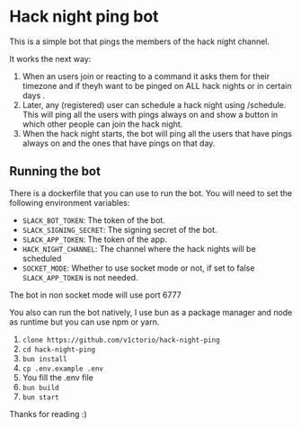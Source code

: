 # Hack night ping bot
This is a simple bot that pings the members of the hack night channel.

It works the next way:
1. When an users join or reacting to a command it asks them for their timezone and if theyh want to be pinged on ALL hack nights or in certain days .
2. Later, any (registered) user can schedule a hack night using /schedule. This will ping all the users with pings always on and show a button in which other people can join the hack night.
3. When the hack night starts, the bot will ping all the users that have pings always on and the ones that have pings on that day.

## Running the bot

There is a dockerfile that you can use to run the bot. You will need to set the following environment variables: 
- `SLACK_BOT_TOKEN`: The token of the bot.
- `SLACK_SIGNING_SECRET`: The signing secret of the bot.
- `SLACK_APP_TOKEN`: The token of the app.
- `HACK_NIGHT_CHANNEL`: The channel where the hack nights will be scheduled
- `SOCKET_MODE`: Whether to use socket mode or not, if set to false `SLACK_APP_TOKEN` is not needed.

The bot in non socket mode will use port 6777


You also can run the bot natively, I use bun as a package manager and node as runtime but you can use npm or yarn.
1. `clone https://github.com/v1ctorio/hack-night-ping`
2. `cd hack-night-ping`
3. `bun install`
4. `cp .env.example .env`
3. You fill the .env file
4. `bun build`
5. `bun start`

Thanks for reading :)